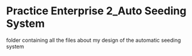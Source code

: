 # Practice Enterprise 2_Auto Seeding System
 folder containing all the files about my design of the automatic seeding system
